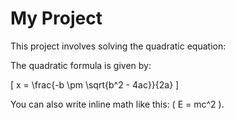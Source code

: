 # My Project

This project involves solving the quadratic equation:

<script src="https://polyfill.io/v3/polyfill.min.js?features=es6"></script>
<script id="MathJax-script" async src="https://cdn.jsdelivr.net/npm/mathjax@3/es5/tex-mml-chtml.js"></script>

The quadratic formula is given by:

\[
x = \frac{-b \pm \sqrt{b^2 - 4ac}}{2a}
\]

You can also write inline math like this: \( E = mc^2 \).

